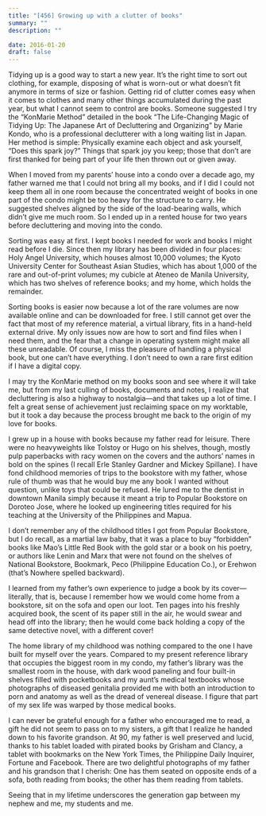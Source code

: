 ```yaml
---
title: "[456] Growing up with a clutter of books"
summary: ""
description: ""

date: 2016-01-20
draft: false
---
```


Tidying up is a good way to start a new year. It’s the right time to sort out clothing, for example, disposing of what is worn-out or what doesn’t fit anymore in terms of size or fashion. Getting rid of clutter comes easy when it comes to clothes and many other things accumulated during the past year, but what I cannot seem to control are books. Someone suggested I try the “KonMarie Method” detailed in the book “The Life-Changing Magic of Tidying Up: The Japanese Art of Decluttering and Organizing” by Marie Kondo, who is a professional declutterer with a long waiting list in Japan. Her method is simple: Physically examine each object and ask yourself, “Does this spark joy?” Things that spark joy you keep; those that don’t are first thanked for being part of your life then thrown out or given away.

When I moved from my parents’ house into a condo over a decade ago, my father warned me that I could not bring all my books, and if I did I could not keep them all in one room because the concentrated weight of books in one part of the condo might be too heavy for the structure to carry. He suggested shelves aligned by the side of the load-bearing walls, which didn’t give me much room. So I ended up in a rented house for two years before decluttering and moving into the condo.

Sorting was easy at first. I kept books I needed for work and books I might read before I die. Since then my library has been divided in four places: Holy Angel University, which houses almost 10,000 volumes; the Kyoto University Center for Southeast Asian Studies, which has about 1,000 of the rare and out-of-print volumes; my cubicle at Ateneo de Manila University, which has two shelves of reference books; and my home, which holds the remainder.

Sorting books is easier now because a lot of the rare volumes are now available online and can be downloaded for free. I still cannot get over the fact that most of my reference material, a virtual library, fits in a hand-held external drive. My only issues now are how to sort and find files when I need them, and the fear that a change in operating system might make all these unreadable. Of course, I miss the pleasure of handling a physical book, but one can’t have everything. I don’t need to own a rare first edition if I have a digital copy.

I may try the KonMarie method on my books soon and see where it will take me, but from my last culling of books, documents and notes, I realize that decluttering is also a highway to nostalgia—and that takes up a lot of time. I felt a great sense of achievement just reclaiming space on my worktable, but it took a day because the process brought me back to the origin of my love for books.

I grew up in a house with books because my father read for leisure. There were no heavyweights like Tolstoy or Hugo on his shelves, though, mostly pulp paperbacks with racy women on the covers and the authors’ names in bold on the spines (I recall Erle Stanley Gardner and Mickey Spillane). I have fond childhood memories of trips to the bookstore with my father, whose rule of thumb was that he would buy me any book I wanted without question, unlike toys that could be refused. He lured me to the dentist in downtown Manila simply because it meant a trip to Popular Bookstore on Doroteo Jose, where he looked up engineering titles required for his teaching at the University of the Philippines and Mapua.

I don’t remember any of the childhood titles I got from Popular Bookstore, but I do recall, as a martial law baby, that it was a place to buy “forbidden” books like Mao’s Little Red Book with the gold star or a book on his poetry, or authors like Lenin and Marx that were not found on the shelves of National Bookstore, Bookmark, Peco (Philippine Education Co.), or Erehwon (that’s Nowhere spelled backward).

I learned from my father’s own experience to judge a book by its cover—literally, that is, because I remember how we would come home from a bookstore, sit on the sofa and open our loot. Ten pages into his freshly acquired book, the scent of its paper still in the air, he would swear and head off into the library; then he would come back holding a copy of the same detective novel, with a different cover!

The home library of my childhood was nothing compared to the one I have built for myself over the years. Compared to my present reference library that occupies the biggest room in my condo, my father’s library was the smallest room in the house, with dark wood paneling and four built-in shelves filled with pocketbooks and my aunt’s medical textbooks whose photographs of diseased genitalia provided me with both an introduction to porn and anatomy as well as the dread of venereal disease. I figure that part of my sex life was warped by those medical books.

I can never be grateful enough for a father who encouraged me to read, a gift he did not seem to pass on to my sisters, a gift that I realize he handed down to his favorite grandson. At 90, my father is well preserved and lucid, thanks to his tablet loaded with pirated books by Grisham and Clancy, a tablet with bookmarks on the New York Times, the Philippine Daily Inquirer, Fortune and Facebook. There are two delightful photographs of my father and his grandson that I cherish: One has them seated on opposite ends of a sofa, both reading from books; the other has them reading from tablets.

Seeing that in my lifetime underscores the generation gap between my nephew and me, my students and me.

